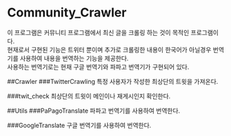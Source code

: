 # Community_Crawler
이 프로그램은 커뮤니티 프로그램에서 최신 글을 크롤링 하는 것이 목적인 프로그램이다.   
현재로서 구현된 기능은 트위터 뿐이며
추가로 크롤링한 내용이 한국어가 아닐경우 번역기를 사용하여 내용을 번역하는 기능을 제공한다.   
사용하는 번역기로는 현재 구글 번역기와 파파고 번역기가 구현되어 있다.

##Crawler
###TwitterCrawling
특정 사용자가 작성한 최상단의 트윗을 가져온다.   

###twit_check
최상단의 트윗이 메인이나 재게시인지 확인한다.   

##Utils
###PaPagoTranslate
파파고 번역기를 사용하여 번역한다.   

###GoogleTranslate
구글 번역기를 사용하여 번역한다.   
